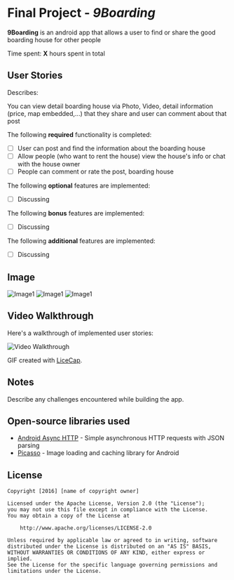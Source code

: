 # Final Project - *9Boarding*

**9Boarding** is an android app that allows a user to find or share the good boarding house for other people

Time spent: **X** hours spent in total

## User Stories

Describes:

You can view detail boarding house via Photo, Video, detail information (price, map embedded,...) that they share and user can comment about that post

The following **required** functionality is completed:

* [ ] User can post and find the information about the boarding house
* [ ] Allow people (who want to rent the house) view the house's info or chat with the house owner
* [ ] People can comment or rate the post, boarding house

The following **optional** features are implemented:

* [ ] Discussing

The following **bonus** features are implemented:

* [ ] Discussing

The following **additional** features are implemented:

* [ ] Discussing

## Image

<img src='http://i.imgur.com/di3DJI4.jpg' title='Login Screen' width='' alt='Image1' />

<img src='http://i.imgur.com/YhHFqTp.png' title='Timeline Screen' width='' alt='Image1' />

<img src='http://i.imgur.com/zZzy2Ea.png' title='Details Screen' width='' alt='Image1' />

## Video Walkthrough

Here's a walkthrough of implemented user stories:

<img src='http://i.imgur.com/link/to/your/gif/file.gif' title='Video Walkthrough' width='' alt='Video Walkthrough' />

GIF created with [LiceCap](http://www.cockos.com/licecap/).

## Notes

Describe any challenges encountered while building the app.

## Open-source libraries used

- [Android Async HTTP](https://github.com/loopj/android-async-http) - Simple asynchronous HTTP requests with JSON parsing
- [Picasso](http://square.github.io/picasso/) - Image loading and caching library for Android

## License

    Copyright [2016] [name of copyright owner]

    Licensed under the Apache License, Version 2.0 (the "License");
    you may not use this file except in compliance with the License.
    You may obtain a copy of the License at

        http://www.apache.org/licenses/LICENSE-2.0

    Unless required by applicable law or agreed to in writing, software
    distributed under the License is distributed on an "AS IS" BASIS,
    WITHOUT WARRANTIES OR CONDITIONS OF ANY KIND, either express or implied.
    See the License for the specific language governing permissions and
    limitations under the License.